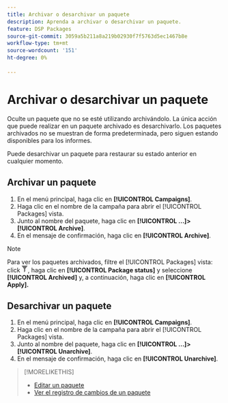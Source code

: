 ```yaml
---
title: Archivar o desarchivar un paquete
description: Aprenda a archivar o desarchivar un paquete.
feature: DSP Packages
source-git-commit: 3059a5b211a8a219b02930f7f5763d5ec1467b8e
workflow-type: tm+mt
source-wordcount: '151'
ht-degree: 0%

---
```


# Archivar o desarchivar un paquete

Oculte un paquete que no se esté utilizando archivándolo. La única acción que puede realizar en un paquete archivado es desarchivarlo. Los paquetes archivados no se muestran de forma predeterminada, pero siguen estando disponibles para los informes.

Puede desarchivar un paquete para restaurar su estado anterior en cualquier momento.

## Archivar un paquete

1. En el menú principal, haga clic en **[!UICONTROL Campaigns]**.
1. Haga clic en el nombre de la campaña para abrir el [!UICONTROL Packages] vista.
1. Junto al nombre del paquete, haga clic en  **[!UICONTROL ...]>[!UICONTROL Archive]**.
1. En el mensaje de confirmación, haga clic en **[!UICONTROL Archive]**.

>[!NOTE]
>
>Para ver los paquetes archivados, filtre el [!UICONTROL Packages] vista: click ![Botón Filtro](/help/dsp/assets/filter.png), haga clic en **[!UICONTROL Package status]** y seleccione **[!UICONTROL Archived]** y, a continuación, haga clic en **[!UICONTROL Apply].**

## Desarchivar un paquete

1. En el menú principal, haga clic en **[!UICONTROL Campaigns]**.
1. Haga clic en el nombre de la campaña para abrir el [!UICONTROL Packages] vista.
1. Junto al nombre del paquete, haga clic en  **[!UICONTROL ...]>[!UICONTROL Unarchive]**.
1. En el mensaje de confirmación, haga clic en **[!UICONTROL Unarchive]**.

>[!MORELIKETHIS]
>
>* [Editar un paquete](package-edit.md)
>* [Ver el registro de cambios de un paquete](package-change-log.md)

